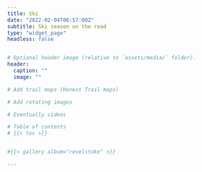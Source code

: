 ```yaml
---
title: Ski
date: "2022-02-04T06:57:00Z"
subtitle: Ski season on the road
type: "widget_page"
headless: false 


# Optional header image (relative to `assets/media/` folder).
header:
  caption: ""
  image: ""

# Add trail maps (Honest Trail maps)

# Add rotating images 

# Eventually videos

# Table of contents 
# {{< toc >}}


#{{< gallery album="revelstoke" >}}

---
```

